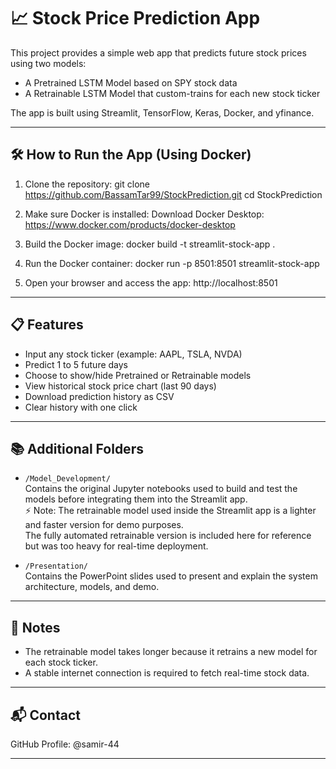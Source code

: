 # 📈 Stock Price Prediction App

This project provides a simple web app that predicts future stock prices using two models:
- A Pretrained LSTM Model based on SPY stock data
- A Retrainable LSTM Model that custom-trains for each new stock ticker

The app is built using Streamlit, TensorFlow, Keras, Docker, and yfinance.

---

## 🛠️ How to Run the App (Using Docker)

1. Clone the repository:
   git clone https://github.com/BassamTar99/StockPrediction.git
   cd StockPrediction

2. Make sure Docker is installed:
   Download Docker Desktop: https://www.docker.com/products/docker-desktop

3. Build the Docker image:
   docker build -t streamlit-stock-app .

4. Run the Docker container:
   docker run -p 8501:8501 streamlit-stock-app

5. Open your browser and access the app:
   http://localhost:8501

---

## 📋 Features

- Input any stock ticker (example: AAPL, TSLA, NVDA)
- Predict 1 to 5 future days
- Choose to show/hide Pretrained or Retrainable models
- View historical stock price chart (last 90 days)
- Download prediction history as CSV
- Clear history with one click

---


## 📚 Additional Folders

- `/Model_Development/`  
  Contains the original Jupyter notebooks used to build and test the models before integrating them into the Streamlit app.  
  ⚡ Note: The retrainable model used inside the Streamlit app is a lighter and faster version for demo purposes.  
  The fully automated retrainable version is included here for reference but was too heavy for real-time deployment.

- `/Presentation/`  
  Contains the PowerPoint slides used to present and explain the system architecture, models, and demo.

---


## 📢 Notes

- The retrainable model takes longer because it retrains a new model for each stock ticker.
- A stable internet connection is required to fetch real-time stock data.

---

## 📬 Contact

GitHub Profile: @samir-44

---
